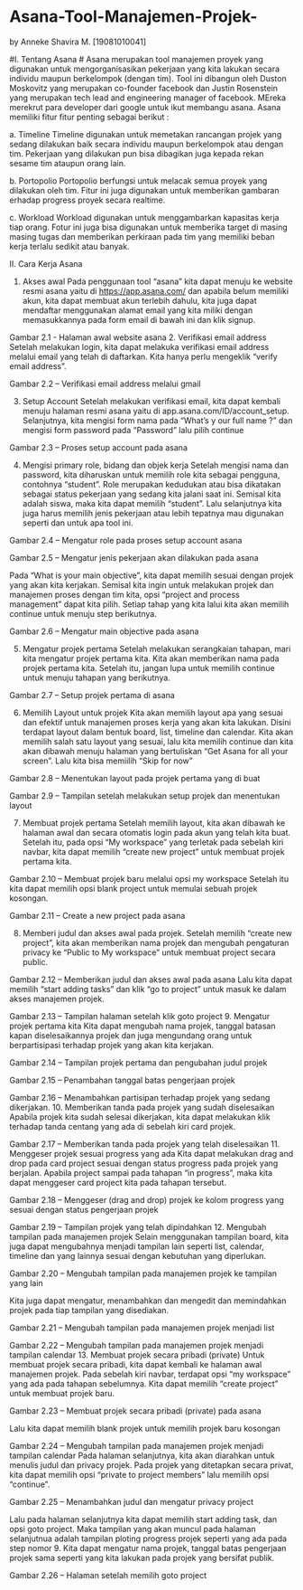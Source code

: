 # Asana-Tool-Manajemen-Projek-
by Anneke Shavira M. [19081010041]

#I.	Tentang Asana #
Asana merupakan tool manajemen proyek yang digunakan untuk mengorganisasikan pekerjaan yang kita lakukan secara individu maupun berkelompok (dengan tim). Tool ini dibangun oleh Duston Moskovitz yang merupakan co-founder facebook dan Justin Rosenstein yang merupakan tech lead and engineering manager of facebook. MEreka merekrut para developer dari google untuk ikut membangu asana.
Asana memiliki fitur fitur penting sebagai berikut :

a.	Timeline
Timeline digunakan untuk memetakan rancangan projek yang sedang dilakukan baik secara individu maupun berkelompok atau dengan tim. Pekerjaan yang dilakukan pun bisa dibagikan juga kepada rekan sesame tim ataupun orang lain.

b.	Portopolio
Portopolio berfungsi untuk melacak semua proyek yang dilakukan oleh tim. Fitur ini juga digunakan untuk memberikan gambaran erhadap progress proyek secara realtime.

c.	Workload
Workload digunakan untuk menggambarkan kapasitas kerja tiap orang. Fotur ini juga bisa digunakan untuk memberika target di masing masing tugas dan memberikan perkiraan pada tim yang memiliki beban kerja terlalu sedikit atau banyak.





II.	Cara Kerja Asana

1.	Akses awal
Pada penggunaan tool “asana” kita dapat menuju ke website resmi asana yaitu di https://app.asana.com/ dan apabila belum memiliki akun, kita dapat membuat akun terlebih dahulu, kita juga dapat mendaftar menggunakan alamat email yang kita miliki dengan memasukkannya pada form email di bawah ini dan klik signup.




 
Gambar 2.1 - Halaman awal website asana
2.	Verifikasi email address
Setelah melakukan login, kita dapat melakuka verifikasi email address melalui email yang telah di daftarkan. Kita hanya perlu mengeklik “verify email address”.



 
Gambar 2.2 – Verifikasi email address melalui gmail


3.	Setup Account
Setelah melakukan verifikasi email, kita dapat kembali menuju halaman resmi asana yaitu di app.asana.com/ID/account_setup. Selanjutnya, kita mengisi form nama pada “What’s y our full name ?” dan mengisi form password pada “Password” lalu pilih continue

 
Gambar 2.3 – Proses setup account pada asana

4.	Mengisi primary role, bidang dan objek kerja
Setelah mengisi nama dan password, kita diharuskan untuk memilih role kita sebagai pengguna, contohnya “student”.  Role merupakan kedudukan atau bisa dikatakan sebagai status pekerjaan yang sedang kita jalani saat ini. Semisal kita adalah siswa, maka kita dapat memilih “student”.  Lalu selanjutnya kita juga harus memilih jenis pekerjaan atau lebih tepatnya mau digunakan seperti  dan untuk apa tool ini. 

 
Gambar 2.4 – Mengatur role pada proses setup account asana

 
Gambar 2.5 – Mengatur jenis pekerjaan akan dilakukan pada asana


Pada “What is your main objective”, kita dapat memilih sesuai dengan projek yang akan kita kerjakan. Semisal kita ingin untuk melakukan projek dan manajemen proses dengan tim kita, opsi “project and process management” dapat kita pilih. Setiap tahap yang kita lalui kita akan memilih continue untuk menuju step berikutnya.

 
Gambar 2.6 – Mengatur main objective pada asana

5.	Mengatur projek pertama
Setelah melakukan serangkaian tahapan, mari kita mengatur projek pertama kita. Kita akan memberikan nama pada projek pertama kita. Setelah itu, jangan lupa untuk memilih continue untuk menuju tahapan yang berikutnya.

 
Gambar 2.7 – Setup projek pertama di asana

6.	Memilih Layout untuk projek
Kita akan memilih layout apa yang sesuai dan efektif untuk manajemen proses kerja yang akan kita lakukan. Disini terdapat layout dalam bentuk board, list, timeline dan calendar. Kita akan memilih salah satu layout yang sesuai, lalu kita memilih continue dan kita akan dibawah menuju halaman yang bertuliskan “Get Asana for all your screen”. Lalu kita bisa memiilih “Skip for now”

 
Gambar 2.8 – Menentukan layout pada projek pertama yang di buat 

 
Gambar 2.9 – Tampilan setelah melakukan setup projek dan menentukan layout 




7.	Membuat projek pertama
Setelah memilih layout, kita akan dibawah ke halaman awal dan secara otomatis login pada akun yang telah kita buat. Setelah itu, pada opsi “My workspace” yang terletak pada sebelah kiri navbar, kita dapat memilih “create new project” untuk membuat projek pertama kita. 
 
Gambar 2.10 – Membuat projek baru melalui opsi my workspace 
Setelah itu kita dapat memilih opsi blank project untuk memulai sebuah projek kosongan. 

 
Gambar 2.11 – Create a new project pada asana 



8.	Memberi judul dan akses awal pada projek.
Setelah memilih “create new project”, kita akan memberikan nama projek dan mengubah pengaturan privacy ke “Public to My workspace” untuk membuat project secara public.

 
Gambar 2.12 – Memberikan judul dan akses awal pada asana 
Lalu kita dapat memilih “start adding tasks” dan klik “go to project” untuk masuk ke dalam akses manajemen projek.

 
Gambar 2.13 – Tampilan halaman setelah klik goto project
9.	Mengatur projek pertama kita
Kita dapat mengubah nama projek, tanggal batasan kapan diselesaikannya projek dan juga mengundang orang untuk berpartisipasi terhadap projek yang akan kita kerjakan.

 
Gambar 2.14 – Tampilan projek pertama dan pengubahan judul projek 
 
Gambar 2.15 – Penambahan tanggal batas pengerjaan projek 


 
Gambar 2.16 – Menambahkan partisipan terhadap projek yang sedang dikerjakan.
10.	Memberikan tanda pada projek yang sudah diselesaikan
Apabila projek kita sudah selesai dikerjakan, kita dapat melakukan klik terhadap tanda centang yang ada di sebelah kiri card projek.

 
Gambar 2.17 – Memberikan tanda pada projek yang telah diselesaikan
11.	Menggeser projek sesuai progress yang ada 
Kita dapat melakukan drag and drop pada card project sesuai dengan status progress pada projek yang berjalan. Apabila project sampai pada tahapan “in progress”, maka kita dapat menggeser card project kita pada tahapan tersebut.

 
Gambar 2.18 – Menggeser (drag and drop) projek ke kolom progress yang sesuai dengan status pengerjaan projek
 
Gambar 2.19 – Tampilan projek yang telah dipindahkan 
12.	Mengubah tampilan pada manajemen projek
Selain menggunakan tampilan board, kita juga dapat mengubahnya menjadi tampilan lain seperti list, calendar, timeline dan yang lainnya sesuai dengan kebutuhan yang diperlukan.

 
Gambar 2.20 – Mengubah tampilan pada manajemen projek ke tampilan yang lain

Kita juga dapat mengatur, menambahkan dan mengedit dan memindahkan projek pada tiap tampilan yang disediakan.

 
Gambar 2.21 – Mengubah tampilan pada manajemen projek menjadi list

 
Gambar 2.22 – Mengubah tampilan pada manajemen projek menjadi tampilan calendar
13.	Membuat projek secara pribadi (private)
Untuk membuat projek secara pribadi, kita dapat kembali ke halaman awal manajemen projek. Pada sebelah kiri navbar, terdapat opsi “my workspace” yang ada pada tahapan sebelumnya. Kita dapat memilih “create project”  untuk membuat projek baru.

 
Gambar 2.23 – Membuat projek secara  pribadi (private) pada asana



Lalu kita dapat memilih blank projek untuk memilih projek baru kosongan

 
Gambar 2.24 – Mengubah tampilan pada manajemen projek menjadi tampilan calendar
Pada halaman selanjutnya, kita akan diarahkan untuk menulis judul dan privacy projek. Pada projek yang ditetapkan secara privat, kita dapat memilih opsi “private to project members” lalu memilih opsi “continue”.
 
Gambar 2.25 – Menambahkan judul dan mengatur privacy project

Lalu pada halaman selanjutnya kita dapat memilih start adding task, dan opsi goto project. Maka tampilan yang akan muncul pada halaman selanjutnua adalah tampilan ploting progress projek seperti yang ada pada step nomor 9. Kita dapat mengatur nama  projek, tanggal batas pengerjaan projek sama seperti yang kita lakukan pada projek yang bersifat publik.

                          
Gambar 2.26 – Halaman setelah memilih goto project


